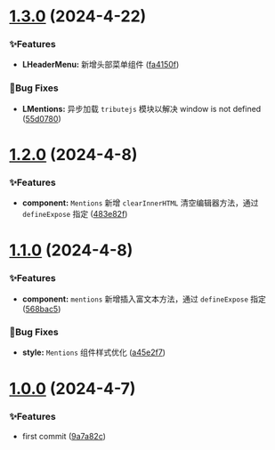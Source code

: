 # [1.3.0](https://github.com/Noah-Ywh/lc-library/compare/v1.2.0...v1.3.0) (2024-4-22)


### ✨Features

* **LHeaderMenu:** 新增头部菜单组件 ([fa4150f](https://github.com/Noah-Ywh/lc-library/commit/fa4150f6809ea480fcab84e6544e58de93a7c2d3))


### 🐛Bug Fixes

* **LMentions:** 异步加载 `tributejs` 模块以解决 window is not defined ([55d0780](https://github.com/Noah-Ywh/lc-library/commit/55d0780737eb0f53b9d63405f8f131a60d311d89))



# [1.2.0](https://github.com/Noah-Ywh/lc-library/compare/v1.1.0...v1.2.0) (2024-4-8)


### ✨Features

* **component:** `Mentions` 新增 `clearInnerHTML` 清空编辑器方法，通过 `defineExpose` 指定 ([483e82f](https://github.com/Noah-Ywh/lc-library/commit/483e82fa38156f88677b9a17def120483adfa753))



# [1.1.0](https://github.com/Noah-Ywh/lc-library/compare/v1.0.0...v1.1.0) (2024-4-8)


### ✨Features

* **component:** `mentions` 新增插入富文本方法，通过 `defineExpose` 指定 ([568bac5](https://github.com/Noah-Ywh/lc-library/commit/568bac5ae5e45410809e893feaba634ae1b65d01))


### 🐛Bug Fixes

* **style:** `Mentions` 组件样式优化 ([a45e2f7](https://github.com/Noah-Ywh/lc-library/commit/a45e2f7b46df5ce43853a967871512fc216d9cea))



# [1.0.0](https://github.com/Noah-Ywh/lc-library/compare/9a7a82cbf946e9a1d2a0382dd09f78a4f239a321...v1.0.0) (2024-4-7)


### ✨Features

* first commit ([9a7a82c](https://github.com/Noah-Ywh/lc-library/commit/9a7a82cbf946e9a1d2a0382dd09f78a4f239a321))



